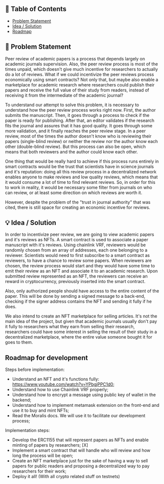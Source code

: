 <!-- <p align="center">
  <a href="" rel="noopener">
 <img src="https://i.imgur.com/AZ2iWek.png" alt="Project logo"></a>
</p>
<h3 align="center">Owl papers</h3>

<div align="center">

[![Hackathon](https://img.shields.io/badge/hackathon-name-orange.svg)](http://hackathon.url.com)
[![Status](https://img.shields.io/badge/status-active-success.svg)]()
[![GitHub Issues](https://img.shields.io/github/issues/kylelobo/The-Documentation-Compendium.svg)](https://github.com/kylelobo/The-Documentation-Compendium/issues)
[![GitHub Pull Requests](https://img.shields.io/github/issues-pr/kylelobo/The-Documentation-Compendium.svg)](https://github.com/kylelobo/The-Documentation-Compendium/pulls)
[![License](https://img.shields.io/badge/license-MIT-blue.svg)](LICENSE.md)

</div>

---

<p align="center"> Few lines describing your project.
    <br> 
</p> -->

## 📝 Table of Contents

- [Problem Statement](#problem_statement)
- [Idea / Solution](#idea)
- [Roadmap](#roadmap)

<!-- - [Dependencies / Limitations](#limitations)
- [Future Scope](#future_scope)
- [Setting up a local environment](#getting_started)
- [Usage](#usage)
- [Technology Stack](#tech_stack)
- [Contributing](../CONTRIBUTING.md)
- [Authors](#authors)
- [Acknowledgments](#acknowledgments) -->

## 🧐 Problem Statement <a name = "problem_statement"></a>

Peer review of academic papers is a process that depends largely on academic journals supervision. Also, the peer review process is most of the times unpaid, which doesn't give much incentive for researchers to actually do a lot of reviews. What if we could incentivize the peer reviews process economically using smart contracts? Not only that, but maybe also enable a marketplace for academic research where researchers could publish their papers and receive the full value of their study from readers, instead of receiving it from the intermediate of the academic journal? 

To understand our attempt to solve this problem, it is necessary to understand how the peer review process works right now. First, the author submits the manuscript. Then, it goes through a process to check if the paper is ready for publishing. After that, an editor validates if the research fits the journal and assures that it has good quality. It goes through some more validation, and it finally reaches the peer review stage. In a peer review, most of the times the author doesn't know who is reviewing their papers (single-blind review) or neither the review nor the author know each other (double-blind review). But this process can also be open, which means that both reviewers and the author could know each other.

One thing that would be really hard to achieve if this process runs entirely in smart contracts would be the trust that scientists have in science journals and it's reputation: doing all this review process in a decentralized network enables anyone to make reviews and low quality reviews, which means that it would consume a lot of time to find relevant reviews. So, in order for this to work in reality, it would be necessary some filter from journals on who can review, or at least some direction on which reviews are worth it. 

However, despite the problem of the "trust in journal authority" that was cited, there is still space for creating an economic incentive for reviews. 

<!-- 
- IDEAL: This section is used to describe the desired or “to be” state of the process or product. At large, this section
  should illustrate what the expected environment would look like once the solution is implemented.
- REALITY: This section is used to describe the current or “as is” state of the process or product.
- CONSEQUENCES: This section is used to describe the impacts on the business if the problem is not fixed or improved upon.
  This includes costs associated with loss of money, time, productivity, competitive advantage, and so forth. -->

<!-- Following this format will result in a workable document that can be used to understand the problem and elicit
requirements that will lead to a winning solution. -->

## 💡 Idea / Solution <a name = "idea"></a>

In order to incentivize peer review, we are going to view academic papers and it's reviews as NFTs. A smart contract is used to associate a paper manuscript with it's reviews. Using chainlink VRF, reviewers would be randomly chosen from an array of addresses, each one belonging to a reviewer.
Scientists would need to first subscribe to a smart contract as reviewers, to have a chance to review some papers. When reviewers are chosen, the review process would start and they would have some time to emit their review as an NFT and associate it to an academic research. Upon submitted review represented as an NFT, the reviewers can receive an reward in cryptocurrency, previously inserted into the smart contract.

Also, only authorized people should have access to the entire content of the paper. This will be done by sending a signed message to a back-end,
checking if the signer address contains the NFT and sending it fully if he does.

We also intend to create an NFT marketplace for selling articles. It's not the main idea of the project, but given that academic journals usually don't pay it fully to researchers what they earn from selling their research, researchers could have some interest in selling the result of their study in a decentralized marketplace, where the entire value someone bought it for goes to them. 

##  Roadmap for development  <a name = "roadmap"></a>


Steps before implementation:

- Understand an NFT and it's functions fully: https://www.youtube.com/watch?v=YPbgjPPC1d0;
- Understand how to use Chainlink VRF properly;
- Understand how to encrypt a message using public key of wallet in the backend;
- Understand how to implement metamask extension on the front-end and use it to buy and mint NFTs;
- Read the Moralis docs. We will use it to facilitate our development process;
 
Implementation steps: 
- Develop the ERC1155 that will represent papers as NFTs and enable minting of papers by researchers; [X]
- Implement a smart contract that will handle who will review and how long the process will be open;
- Create an NFT marketpĺace just for the sake of having a way to sell papers for public readers and proposing a decentralized way to pay researchers for their work;
- Deploy it all! (With all crypto related stuff on testnets)


<!-- ## ⛓️ Dependencies / Limitations <a name = "limitations"></a>

- What are the dependencies of your project?
- Describe each limitation in detailed but concise terms
- Explain why each limitation exists
- Provide the reasons why each limitation could not be overcome using the method(s) chosen to acquire.
- Assess the impact of each limitation in relation to the overall findings and conclusions of your project, and if
  appropriate, describe how these limitations could point to the need for further research.

## 🚀 Future Scope <a name = "future_scope"></a>

Write about what you could not develop during the course of the Hackathon; and about what your project can achieve
in the future.

## 🏁 Getting Started <a name = "getting_started"></a>

These instructions will get you a copy of the project up and running on your local machine for development
and testing purposes. See [deployment](#deployment) for notes on how to deploy the project on a live system.

### Prerequisites

What things you need to install the software and how to install them.

```
Give examples
```

### Installing

A step by step series of examples that tell you how to get a development env running.

Say what the step will be

```
Give the example
```

And repeat

```
until finished
```

## 🎈 Usage <a name="usage"></a>

Add notes about how to use the system.

## ⛏️ Built With <a name = "tech_stack"></a>

- [MongoDB](https://www.mongodb.com/) - Database
- [Express](https://expressjs.com/) - Server Framework
- [VueJs](https://vuejs.org/) - Web Framework
- [NodeJs](https://nodejs.org/en/) - Server Environment

## ✍️ Authors <a name = "authors"></a>

- [@kylelobo](https://github.com/kylelobo) - Idea & Initial work

See also the list of [contributors](https://github.com/kylelobo/The-Documentation-Compendium/contributors)
who participated in this project.

## 🎉 Acknowledgments <a name = "acknowledgments"></a>

- Hat tip to anyone whose code was used
- Inspiration
- References -->

